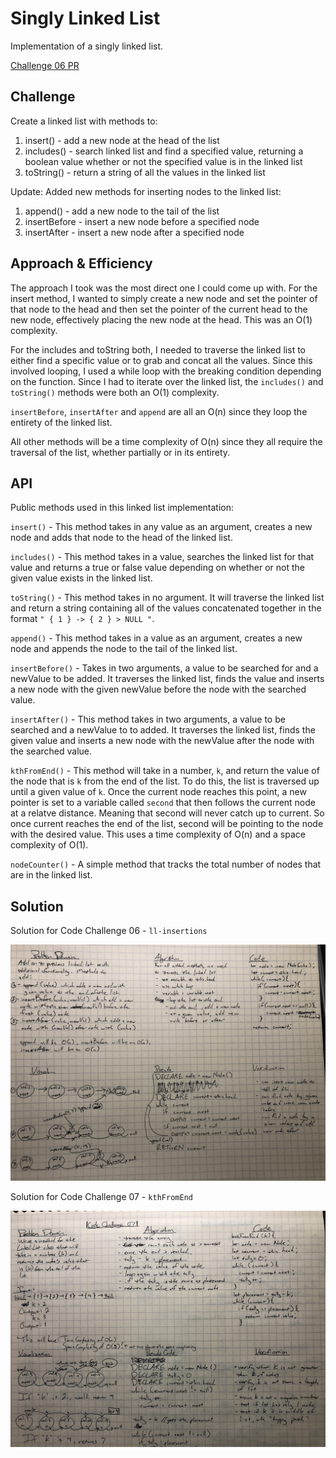 # Singly Linked List

Implementation of a singly linked list.

[Challenge 06 PR](https://github.com/penjoe/data-structures-and-algorithms/pull/27)

## Challenge

Create a linked list with methods to:
1. insert() - add a new node at the head of the list
2. includes() - search linked list and find a specified value, returning a boolean value whether or not the specified value is in the linked list
3. toString() - return a string of all the values in the linked list

Update: 
Added new methods for inserting nodes to the linked list:
1. append() - add a new node to the tail of the list
2. insertBefore - insert a new node before a specified node
3. insertAfter - insert a new node after a specified node

## Approach & Efficiency

The approach I took was the most direct one I could come up with. For the insert method, I wanted to simply create a new node and set the pointer of that node to the head and then set the pointer of the current head to the new node, effectively placing the new node at the head. This was an O(1) complexity.

For the includes and toString both, I needed to traverse the linked list to either find a specific value or to grab and concat all the values. Since this involved looping, I used a while loop with the breaking condition depending on the function. Since I had to iterate over the linked list, the `includes()` and `toString()` methods were both an O(1) complexity.

`insertBefore`, `insertAfter` and `append` are all an O(n) since they loop the entirety of the linked list.

All other methods will be a time complexity of O(n) since they all require the traversal of the list, whether partially or in its entirety.

## API

Public methods used in this linked list implementation:

`insert()` - This method takes in any value as an argument, creates a new node and adds that node to the head of the linked list.

`includes()` - This method takes in a value, searches the linked list for that value and returns a true or false value depending on whether or not the given value exists in the linked list.

`toString()` - This method takes in no argument. It will traverse the linked list and return a string containing all of the values concatenated together in the format `" { 1 } -> { 2 } > NULL "`.

`append()` - This method takes in a value as an argument, creates a new node and appends the node to the tail of the linked list.

`insertBefore()` - Takes in two arguments, a value to be searched for and a newValue to be added. It traverses the linked list, finds the value and inserts a new node with the given newValue before the node with the searched value.

`insertAfter()` - This method takes in two arguments, a value to be searched and a newValue to to added. It traverses the linked list, finds the given value and inserts a new node with the newValue after the node with the searched value.

`kthFromEnd()` - This method will take in a number, `k`, and return the value of the node that is `k` from the end of the list. To do this, the list is traversed up until a given value of `k`. Once the current node reaches this point, a new pointer is set to a variable called `second` that then follows the current node at a relatve distance. Meaning that second will never catch up to current. So once current reaches the end of the list, second will be pointing to the node with the desired value. This uses a time complexity of O(n) and a space complexity of O(1).

`nodeCounter()` - A simple method that tracks the total number of nodes that are in the linked list. 

## Solution

Solution for Code Challenge 06 - `ll-insertions`

![ll-insertions whiteboard](./assets/ll-insertions.jpg)

Solution for Code Challenge 07 - `kthFromEnd`

![kthFromEnd whiteboard](./assets/kthFromEnd.jpg)